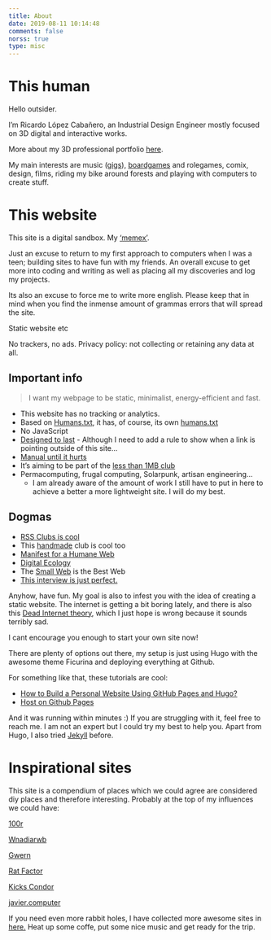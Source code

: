 ```yaml
---
title: About
date: 2019-08-11 10:14:48
comments: false
norss: true
type: misc
---
```


# This human

Hello outsider.

I’m Ricardo López Cabañero, an Industrial Design Engineer mostly focused on 3D digital and interactive works.

More about my 3D professional portfolio [here](http://rirsc.xyz).

My main interests are music ([gigs](https://www.notion.so/Web-2-0-Gigs-bc40454f5f0743b0a9d37f6144834c5a?pvs=21)), [boardgames](https://www.notion.so/Web-2-0-Boardgames-d5ee67fee6774c9ab560fa8aa550bb67?pvs=21) and rolegames, comix, design, films, riding my bike around forests and playing with computers to create stuff.

# This website

This site is a digital sandbox. My [‘memex’](https://pluralistic.net/2021/05/09/the-memex-method/). 

Just an excuse to return to my first approach to computers when I was a teen; building sites to have fun with my friends. An overall excuse to get more into coding and writing as well as placing all my discoveries and log my projects.

Its also an excuse to force me to write more english. Please keep that in mind when you find the inmense amount of grammas errors that will spread the site.

Static website etc

No trackers, no ads. Privacy policy: not collecting or retaining any data at all.

## Important info

> I want my webpage to be static, minimalist, energy-efficient and fast.
> 
- This website has no tracking or analytics.
- Based on [Humans.txt](https://humanstxt.org/), it has, of course, its own [humans.txt](/humans.txt)
- No JavaScript
- [Designed to last](https://jeffhuang.com/designed_to_last/) - Although I need to add a rule to show when a link is pointing outside of this site…
- [Manual until it hurts](https://indieweb.org/manual_until_it_hurts)
- It’s aiming to be part of the [less than 1MB club](https://1mb.club/blog/https-redirects/)
- Permacomputing, frugal computing, Solarpunk, artisan engineering…
    - I am already aware of the amount of work I still have to put in here to achieve a better a more lightweight site. I will do my best.

## Dogmas

- [RSS Clubs is cool](https://daverupert.com/rss-club/)
- This [handmade](https://gossipsweb.net/) club is cool too
- [Manifest for a Humane Web](https://humanewebmanifesto.com/)
- [Digital Ecology](https://adasokol.com/digital-ecology/)
- The [Small Web](https://neustadt.fr/essays/the-small-web/) is the Best Web
- [This interview is just perfect.](https://www.kickscondor.com/nadia-eghbal/)

Anyhow, have fun. My goal is also to infest you with the idea of creating a static website. The internet is getting a bit boring lately, and there is also this [Dead Internet theory](https://en.wikipedia.org/wiki/Dead_Internet_theory), which I just hope is wrong because it sounds terribly sad.

I cant encourage you enough to start your own site now!

There are plenty of options out there, my setup is just using Hugo with the awesome theme Ficurina and deploying everything at Github.

For something like that, these tutorials are cool:

- [How to Build a Personal Website Using GitHub Pages and Hugo?](https://juliecodestack.github.io/2023/04/13/build_hugo_site/)
- [Host on Github Pages](https://gohugo.io/hosting-and-deployment/hosting-on-github/)

And it was running within minutes :) If you are struggling with it, feel free to reach me. I am not an expert but I could try my best to help you. Apart from Hugo, I also tried [Jekyll](https://jekyllrb.com/) before.

# Inspirational sites

This site is a compendium of places which we could agree are considered diy places and therefore interesting. Probably at the top of my influences we could have:

[100r](https://100r.co/site/about_us.html)

[Wnadiarwb](https://wnoadiarwb.us/)

[Gwern](https://gwern.net/index)

[Rat Factor](https://ratfactor.com/)

[Kicks Condor](https://www.kickscondor.com/)

[javier.computer](https://javier.computer/)

If you need even more rabbit holes, I have collected more awesome sites in [here.](https://www.notion.so/Web-2-0-Digital-Love-3b4bff5b575244a1894eed38ea2365b2?pvs=21) Heat up some coffe, put some nice music and get ready for the trip.
